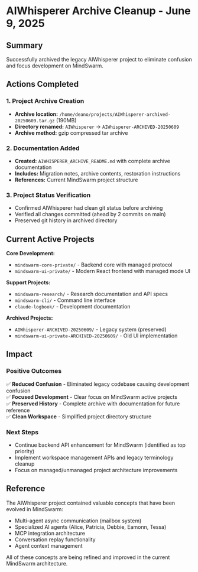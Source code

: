 # AIWhisperer Archive Cleanup - June 9, 2025

## Summary
Successfully archived the legacy AIWhisperer project to eliminate confusion and focus development on MindSwarm.

## Actions Completed

### 1. Project Archive Creation
- **Archive location:** `/home/deano/projects/AIWhisperer-archived-20250609.tar.gz` (190MB)
- **Directory renamed:** `AIWhisperer` → `AIWhisperer-ARCHIVED-20250609`
- **Archive method:** gzip compressed tar archive

### 2. Documentation Added
- **Created:** `AIWHISPERER_ARCHIVE_README.md` with complete archive documentation
- **Includes:** Migration notes, archive contents, restoration instructions
- **References:** Current MindSwarm project structure

### 3. Project Status Verification
- Confirmed AIWhisperer had clean git status before archiving
- Verified all changes committed (ahead by 2 commits on main)
- Preserved git history in archived directory

## Current Active Projects

**Core Development:**
- `mindswarm-core-private/` - Backend core with managed protocol
- `mindswarm-ui-private/` - Modern React frontend with managed mode UI

**Support Projects:**
- `mindswarm-research/` - Research documentation and API specs
- `mindswarm-cli/` - Command line interface
- `claude-logbook/` - Development documentation

**Archived Projects:**
- `AIWhisperer-ARCHIVED-20250609/` - Legacy system (preserved)
- `mindswarm-ui-private-ARCHIVED-20250609/` - Old UI implementation

## Impact

### Positive Outcomes
✅ **Reduced Confusion** - Eliminated legacy codebase causing development confusion  
✅ **Focused Development** - Clear focus on MindSwarm active projects  
✅ **Preserved History** - Complete archive with documentation for future reference  
✅ **Clean Workspace** - Simplified project directory structure

### Next Steps
- Continue backend API enhancement for MindSwarm (identified as top priority)
- Implement workspace management APIs and legacy terminology cleanup
- Focus on managed/unmanaged project architecture improvements

## Reference

The AIWhisperer project contained valuable concepts that have been evolved in MindSwarm:
- Multi-agent async communication (mailbox system)
- Specialized AI agents (Alice, Patricia, Debbie, Eamonn, Tessa)
- MCP integration architecture
- Conversation replay functionality
- Agent context management

All of these concepts are being refined and improved in the current MindSwarm architecture.